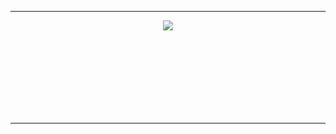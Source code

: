 <hr>
<div align='center'>
  <div align='center' style='width: 150px; height: 150px;'>
   <a href='#'><img src='https://avatars.githubusercontent.com/u/144847526?s=400&u=d341647e1d80df0b23fa2f2be0a48e967c8971e1&v=4' /></a>
  </div>
</div>
<hr>
